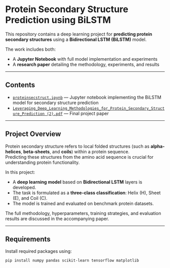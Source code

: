 # Protein Secondary Structure Prediction using BiLSTM

This repository contains a deep learning project for **predicting protein secondary structures** using a **Bidirectional LSTM (BiLSTM)** model.

The work includes both:
- A **Jupyter Notebook** with full model implementation and experiments
- A **research paper** detailing the methodology, experiments, and results

---

## Contents

- [`proteinsecstruct.ipynb`](proteinsecstruct.ipynb) — Jupyter notebook implementing the BiLSTM model for secondary structure prediction
- [`Leveraging_Deep_Learning_Methodologies_for_Protein_Secondary_Structure_Prediction (2).pdf`](Leveraging_Deep_Learning_Methodologies_for_Protein_Secondary_Structure_Prediction%20(2).pdf) — Final project paper

---

## Project Overview

Protein secondary structure refers to local folded structures (such as **alpha-helices**, **beta-sheets**, and **coils**) within a protein sequence.  
Predicting these structures from the amino acid sequence is crucial for understanding protein functionality.

In this project:
- A **deep learning model** based on **Bidirectional LSTM** layers is developed.
- The task is formulated as a **three-class classification**: Helix (H), Sheet (E), and Coil (C).
- The model is trained and evaluated on benchmark protein datasets.

The full methodology, hyperparameters, training strategies, and evaluation results are discussed in the accompanying paper.

---

## Requirements

Install required packages using:

```bash
pip install numpy pandas scikit-learn tensorflow matplotlib
